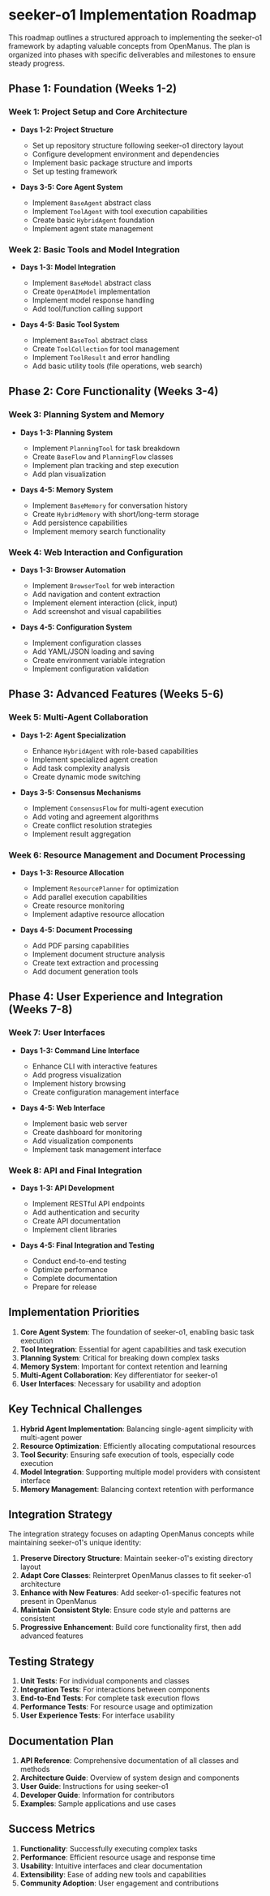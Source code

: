 # seeker-o1 Implementation Roadmap

This roadmap outlines a structured approach to implementing the seeker-o1 framework by adapting valuable concepts from OpenManus. The plan is organized into phases with specific deliverables and milestones to ensure steady progress.

## Phase 1: Foundation (Weeks 1-2)

### Week 1: Project Setup and Core Architecture
- **Days 1-2: Project Structure**
  - Set up repository structure following seeker-o1 directory layout
  - Configure development environment and dependencies
  - Implement basic package structure and imports
  - Set up testing framework

- **Days 3-5: Core Agent System**
  - Implement `BaseAgent` abstract class
  - Implement `ToolAgent` with tool execution capabilities
  - Create basic `HybridAgent` foundation
  - Implement agent state management

### Week 2: Basic Tools and Model Integration
- **Days 1-3: Model Integration**
  - Implement `BaseModel` abstract class
  - Create `OpenAIModel` implementation
  - Implement model response handling
  - Add tool/function calling support

- **Days 4-5: Basic Tool System**
  - Implement `BaseTool` abstract class
  - Create `ToolCollection` for tool management
  - Implement `ToolResult` and error handling
  - Add basic utility tools (file operations, web search)

## Phase 2: Core Functionality (Weeks 3-4)

### Week 3: Planning System and Memory
- **Days 1-3: Planning System**
  - Implement `PlanningTool` for task breakdown
  - Create `BaseFlow` and `PlanningFlow` classes
  - Implement plan tracking and step execution
  - Add plan visualization

- **Days 4-5: Memory System**
  - Implement `BaseMemory` for conversation history
  - Create `HybridMemory` with short/long-term storage
  - Add persistence capabilities
  - Implement memory search functionality

### Week 4: Web Interaction and Configuration
- **Days 1-3: Browser Automation**
  - Implement `BrowserTool` for web interaction
  - Add navigation and content extraction
  - Implement element interaction (click, input)
  - Add screenshot and visual capabilities

- **Days 4-5: Configuration System**
  - Implement configuration classes
  - Add YAML/JSON loading and saving
  - Create environment variable integration
  - Implement configuration validation

## Phase 3: Advanced Features (Weeks 5-6)

### Week 5: Multi-Agent Collaboration
- **Days 1-2: Agent Specialization**
  - Enhance `HybridAgent` with role-based capabilities
  - Implement specialized agent creation
  - Add task complexity analysis
  - Create dynamic mode switching

- **Days 3-5: Consensus Mechanisms**
  - Implement `ConsensusFlow` for multi-agent execution
  - Add voting and agreement algorithms
  - Create conflict resolution strategies
  - Implement result aggregation

### Week 6: Resource Management and Document Processing
- **Days 1-3: Resource Allocation**
  - Implement `ResourcePlanner` for optimization
  - Add parallel execution capabilities
  - Create resource monitoring
  - Implement adaptive resource allocation

- **Days 4-5: Document Processing**
  - Add PDF parsing capabilities
  - Implement document structure analysis
  - Create text extraction and processing
  - Add document generation tools

## Phase 4: User Experience and Integration (Weeks 7-8)

### Week 7: User Interfaces
- **Days 1-3: Command Line Interface**
  - Enhance CLI with interactive features
  - Add progress visualization
  - Implement history browsing
  - Create configuration management interface

- **Days 4-5: Web Interface**
  - Implement basic web server
  - Create dashboard for monitoring
  - Add visualization components
  - Implement task management interface

### Week 8: API and Final Integration
- **Days 1-3: API Development**
  - Implement RESTful API endpoints
  - Add authentication and security
  - Create API documentation
  - Implement client libraries

- **Days 4-5: Final Integration and Testing**
  - Conduct end-to-end testing
  - Optimize performance
  - Complete documentation
  - Prepare for release

## Implementation Priorities

1. **Core Agent System**: The foundation of seeker-o1, enabling basic task execution
2. **Tool Integration**: Essential for agent capabilities and task execution
3. **Planning System**: Critical for breaking down complex tasks
4. **Memory System**: Important for context retention and learning
5. **Multi-Agent Collaboration**: Key differentiator for seeker-o1
6. **User Interfaces**: Necessary for usability and adoption

## Key Technical Challenges

1. **Hybrid Agent Implementation**: Balancing single-agent simplicity with multi-agent power
2. **Resource Optimization**: Efficiently allocating computational resources
3. **Tool Security**: Ensuring safe execution of tools, especially code execution
4. **Model Integration**: Supporting multiple model providers with consistent interface
5. **Memory Management**: Balancing context retention with performance

## Integration Strategy

The integration strategy focuses on adapting OpenManus concepts while maintaining seeker-o1's unique identity:

1. **Preserve Directory Structure**: Maintain seeker-o1's existing directory layout
2. **Adapt Core Classes**: Reinterpret OpenManus classes to fit seeker-o1 architecture
3. **Enhance with New Features**: Add seeker-o1-specific features not present in OpenManus
4. **Maintain Consistent Style**: Ensure code style and patterns are consistent
5. **Progressive Enhancement**: Build core functionality first, then add advanced features

## Testing Strategy

1. **Unit Tests**: For individual components and classes
2. **Integration Tests**: For interactions between components
3. **End-to-End Tests**: For complete task execution flows
4. **Performance Tests**: For resource usage and optimization
5. **User Experience Tests**: For interface usability

## Documentation Plan

1. **API Reference**: Comprehensive documentation of all classes and methods
2. **Architecture Guide**: Overview of system design and components
3. **User Guide**: Instructions for using seeker-o1
4. **Developer Guide**: Information for contributors
5. **Examples**: Sample applications and use cases

## Success Metrics

1. **Functionality**: Successfully executing complex tasks
2. **Performance**: Efficient resource usage and response time
3. **Usability**: Intuitive interfaces and clear documentation
4. **Extensibility**: Ease of adding new tools and capabilities
5. **Community Adoption**: User engagement and contributions
